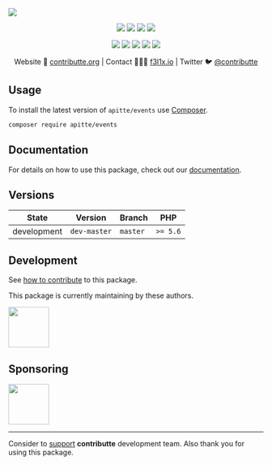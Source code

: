 ![](https://heatbadger.now.sh/github/readme/apitte/events/)

<p align=center>
    <a href="https://github.com/apitte/events/actions"><img src="https://badgen.net/github/checks/apitte/events"></a>
    <a href="https://coveralls.io/r/apitte/events"><img src="https://badgen.net/coveralls/c/github/apitte/events"></a>
    <a href="https://packagist.org/packages/apitte/events"><img src="https://badgen.net/packagist/dm/apitte/events"></a>
    <a href="https://packagist.org/packages/apitte/events"><img src="https://badgen.net/packagist/v/apitte/events"></a>
</p>
<p align=center>
    <a href="https://packagist.org/packages/apitte/events"><img src="https://badgen.net/packagist/php/apitte/events"></a>
    <a href="https://github.com/apitte/events"><img src="https://badgen.net/github/license/apitte/events"></a>
    <a href="https://bit.ly/ctteg"><img src="https://badgen.net/badge/support/gitter/cyan"></a>
    <a href="https://bit.ly/cttfo"><img src="https://badgen.net/badge/support/forum/yellow"></a>
    <a href="https://contributte.org/partners.html"><img src="https://badgen.net/badge/sponsor/donations/F96854"></a>
</p>

<p align=center>
    Website 🚀 <a href="https://contributte.org">contributte.org</a> | Contact 👨🏻‍💻 <a href="https://f3l1x.io">f3l1x.io</a> | Twitter 🐦 <a href="https://twitter.com/contributte">@contributte</a>
</p>

## Usage

To install the latest version of `apitte/events` use [Composer](https://getcomposer.org).

```bash
composer require apitte/events
```
## Documentation

For details on how to use this package, check out our [documentation](.docs).

## Versions

| State       | Version      | Branch   | PHP      |
|-------------|--------------|----------|----------|
| development | `dev-master` | `master` | `>= 5.6` |

## Development

See [how to contribute](https://contributte.org/contributing.html) to this package.

This package is currently maintaining by these authors.

<a href="https://github.com/f3l1x">
  <img width="80" height="80" src="https://avatars2.githubusercontent.com/u/538058?v=3&s=80">
</a>

## Sponsoring

<a href="https://github.com/tlapnet">
  <img width="80" height="80" src="https://avatars1.githubusercontent.com/u/22914186?s=80&v=4">
</a>

-----

Consider to [support](https://contributte.org/partners.html) **contributte** development team.
Also thank you for using this package.
